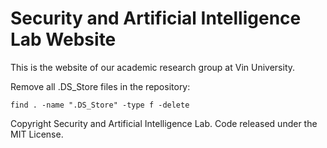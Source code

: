 # Security and Artificial Intelligence Lab Website

This is the website of our academic research group at Vin University.

Remove all .DS_Store files in the repository:
```
find . -name ".DS_Store" -type f -delete
```

Copyright Security and Artificial Intelligence Lab. Code released under the MIT License.

